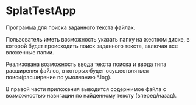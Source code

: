 # SplatTestApp

Программа для поиска заданного текста файлах.

Пользователь иметь возможность указать папку на жестком диске, в которой будет происходить поиск заданного текста, включая все вложенные папки.

Реализована возможность ввода текста поиска и ввода типа расширения файлов, в которых будет осуществляться поиск(расширение по умолчанию *.log).

В правой части приложения выводится содержимое файла с возможностью навигации по найденному тексту (вперед/назад).
